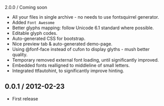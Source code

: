 2.0.0 / Coming soon

* All your files in single archive - no needs to use fontsquirrel generator.
* Added `Font Awesome`
* Better glyphs mapping: follow Unicode 6.1 standard where possible.
* Editable glyph codes.
* Auto-generated CSS for bootstrap.
* Nice preview tab & auto-generated demo-page.
* Using @fonf-face instead of cufon to display glyths - mush better quality.
* Temporary removed external font loading, until significantly improved.
* Embedded fonts realligned to middleline of small letters.
* Integrated ttfautohint, to significantly improve hinting.


0.0.1 / 2012-02-23
------------------

* First release
